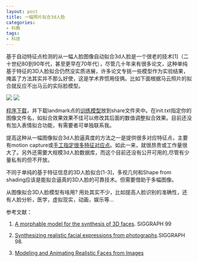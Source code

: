 ```yaml
---
layout: post
title: 一幅照片拟合3d人脸
categories:
- 科教
tags:
- 科技
---
```


基于自动特征点检测的从一幅人脸图像自动拟合3d人脸是一个很老的技术[1]（二十世纪80到90年代，甚至更早在70年代），尽管几十年来有很多论文，这种单纯基于特征的3D人脸拟合仍然没实质进展，许多论文专挑一些模型作为实验结果，掩盖了方法其实并不那么好使，这是学术界惯用伎俩。比如下面根据马云照片的拟合就反应不出马云的实际脸模型。

![](https://github.com/hwdong/hwdong.github.io/blob/master/images/mayun.jpg?raw=true)
![](https://github.com/hwdong/hwdong.github.io/blob/master/images/1.jpg?raw=true)

<!--more-->

[程序下载](http://hwdong.com/3dface.zip)，并下载landmark点的[训练模型](https://github.com/AKSHAYUBHAT/TensorFace/raw/master/openface/models/dlib/shape_predictor_68_face_landmarks.dat)放到share文件夹中。在init.txt指定你的图像文件名，如拟合效果效果不佳可以修改其后面的数值调整拟合效果。目前还没有加入表情拟合功能，有需要者可单独联系我。

提高这种从一幅图像拟合3d人脸逼真度的方法之一是提供很多对应特征点，主要有motion capture或[手工指定很多特征对应点](https://www.youtube.com/watch?v=BsFj1-fvbkA&t=71s)。如此一来，就很昂贵或工作量很大了。另外还需要大规模3d人脸数据库，而这个目前还没有公开可用的,尽管有少量私有的但不开放。

不同于单纯的基于特征信息的3D人脸拟合[1-3]，多视几何和Shape from shading应该是能拟合逼真的3D人脸的可靠技术。但需要借助于多幅图像。

从图像拟合3D人脸模型有啥用? 用处其实不少，比如提高人脸识别的准确性，还有人脸分析，医学，虚拟现实，动画，娱乐等...

参考文献：

  1. [A morphable model for the synthesis of 3D faces](http://gravis.dmi.unibas.ch/publications/Sigg99/morphmod2.pdf). SIGGRAPH 99

  2. [Synthesizing realistic facial expressions from photographs](http://kucg.korea.ac.kr/Seminar/2003/src/PA-03-07.pdf).SIGGRAPH 98.

  3. [Modeling and Animating Realistic Faces from Images](http://grail.cs.washington.edu/wp-content/uploads/2015/08/pighin-2002-maa.pdf)